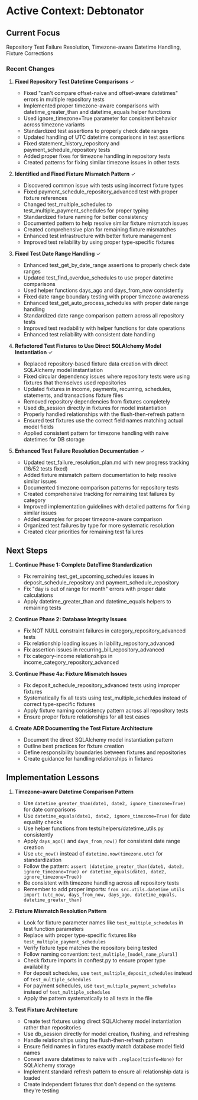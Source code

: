 # Active Context: Debtonator

## Current Focus
Repository Test Failure Resolution, Timezone-aware Datetime Handling, Fixture Corrections

### Recent Changes

1. **Fixed Repository Test Datetime Comparisons** ✓
   - Fixed "can't compare offset-naive and offset-aware datetimes" errors in multiple repository tests
   - Implemented proper timezone-aware comparisons with datetime_greater_than and datetime_equals helper functions
   - Used ignore_timezone=True parameter for consistent behavior across timezone variants
   - Standardized test assertions to properly check date ranges
   - Updated handling of UTC datetime comparisons in test assertions
   - Fixed statement_history_repository and payment_schedule_repository tests
   - Added proper fixes for timezone handling in repository tests
   - Created patterns for fixing similar timezone issues in other tests

2. **Identified and Fixed Fixture Mismatch Pattern** ✓
   - Discovered common issue with tests using incorrect fixture types
   - Fixed payment_schedule_repository_advanced test with proper fixture references
   - Changed test_multiple_schedules to test_multiple_payment_schedules for proper typing
   - Standardized fixture naming for better consistency
   - Documented pattern to help resolve similar fixture mismatch issues
   - Created comprehensive plan for remaining fixture mismatches
   - Enhanced test infrastructure with better fixture management
   - Improved test reliability by using proper type-specific fixtures

3. **Fixed Test Date Range Handling** ✓
   - Enhanced test_get_by_date_range assertions to properly check date ranges
   - Updated test_find_overdue_schedules to use proper datetime comparisons
   - Used helper functions days_ago and days_from_now consistently
   - Fixed date range boundary testing with proper timezone awareness
   - Enhanced test_get_auto_process_schedules with proper date range handling
   - Standardized date range comparison pattern across all repository tests
   - Improved test readability with helper functions for date operations
   - Enhanced test reliability with consistent date handling

4. **Refactored Test Fixtures to Use Direct SQLAlchemy Model Instantiation** ✓
   - Replaced repository-based fixture data creation with direct SQLAlchemy model instantiation
   - Fixed circular dependency issues where repository tests were using fixtures that themselves used repositories
   - Updated fixtures in income, payments, recurring, schedules, statements, and transactions fixture files
   - Removed repository dependencies from fixtures completely
   - Used db_session directly in fixtures for model instantiation
   - Properly handled relationships with the flush-then-refresh pattern
   - Ensured test fixtures use the correct field names matching actual model fields
   - Applied consistent pattern for timezone handling with naive datetimes for DB storage

5. **Enhanced Test Failure Resolution Documentation** ✓
   - Updated test_failure_resolution_plan.md with new progress tracking (16/52 tests fixed)
   - Added fixture mismatch pattern documentation to help resolve similar issues
   - Documented timezone comparison patterns for repository tests
   - Created comprehensive tracking for remaining test failures by category
   - Improved implementation guidelines with detailed patterns for fixing similar issues
   - Added examples for proper timezone-aware comparison
   - Organized test failures by type for more systematic resolution
   - Created clear priorities for remaining test failures

## Next Steps

1. **Continue Phase 1: Complete DateTime Standardization**
   - Fix remaining test_get_upcoming_schedules issues in deposit_schedule_repository and payment_schedule_repository
   - Fix "day is out of range for month" errors with proper date calculations
   - Apply datetime_greater_than and datetime_equals helpers to remaining tests

2. **Continue Phase 2: Database Integrity Issues**
   - Fix NOT NULL constraint failures in category_repository_advanced tests
   - Fix relationship loading issues in liability_repository_advanced
   - Fix assertion issues in recurring_bill_repository_advanced
   - Fix category-income relationships in income_category_repository_advanced

3. **Continue Phase 4a: Fixture Mismatch Issues**
   - Fix deposit_schedule_repository_advanced tests using improper fixtures
   - Systematically fix all tests using test_multiple_schedules instead of correct type-specific fixtures
   - Apply fixture naming consistency pattern across all repository tests
   - Ensure proper fixture relationships for all test cases

4. **Create ADR Documenting the Test Fixture Architecture**
   - Document the direct SQLAlchemy model instantiation pattern
   - Outline best practices for fixture creation
   - Define responsibility boundaries between fixtures and repositories
   - Create guidance for handling relationships in fixtures

## Implementation Lessons

1. **Timezone-aware Datetime Comparison Pattern**
   - Use `datetime_greater_than(date1, date2, ignore_timezone=True)` for date comparisons
   - Use `datetime_equals(date1, date2, ignore_timezone=True)` for date equality checks
   - Use helper functions from tests/helpers/datetime_utils.py consistently
   - Apply `days_ago()` and `days_from_now()` for consistent date range creation
   - Use `utc_now()` instead of `datetime.now(timezone.utc)` for standardization
   - Follow the pattern: `assert (datetime_greater_than(date1, date2, ignore_timezone=True) or datetime_equals(date1, date2, ignore_timezone=True))`
   - Be consistent with timezone handling across all repository tests
   - Remember to add proper imports: `from src.utils.datetime_utils import (utc_now, days_from_now, days_ago, datetime_equals, datetime_greater_than)`

2. **Fixture Mismatch Resolution Pattern**
   - Look for fixture parameter names like `test_multiple_schedules` in test function parameters
   - Replace with proper type-specific fixtures like `test_multiple_payment_schedules`
   - Verify fixture type matches the repository being tested
   - Follow naming convention: `test_multiple_[model_name_plural]`
   - Check fixture imports in conftest.py to ensure proper type availability
   - For deposit schedules, use `test_multiple_deposit_schedules` instead of `test_multiple_schedules`
   - For payment schedules, use `test_multiple_payment_schedules` instead of `test_multiple_schedules`
   - Apply the pattern systematically to all tests in the file

3. **Test Fixture Architecture**
   - Create test fixtures using direct SQLAlchemy model instantiation rather than repositories
   - Use db_session directly for model creation, flushing, and refreshing
   - Handle relationships using the flush-then-refresh pattern
   - Ensure field names in fixtures exactly match database model field names
   - Convert aware datetimes to naive with `.replace(tzinfo=None)` for SQLAlchemy storage
   - Implement standard refresh pattern to ensure all relationship data is loaded
   - Create independent fixtures that don't depend on the systems they're testing
